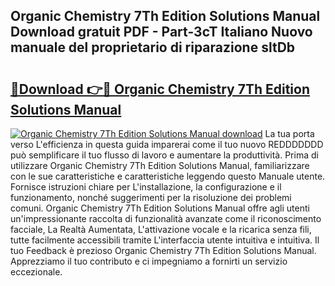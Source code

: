 ## Organic Chemistry 7Th Edition Solutions Manual Download gratuit PDF - Part-3cT Italiano Nuovo manuale del proprietario di riparazione sltDb

# <h2><a href="http://df9jqff.blite.top/?on=Organic+Chemistry+7Th+Edition+Solutions+Manual">🔗Download 👉🔴 Organic Chemistry 7Th Edition Solutions Manual</a></h2>

[![Organic Chemistry 7Th Edition Solutions Manual download](https://i.imgur.com/lujVjoI.png)](http://df9jqff.blite.top/?on=Organic+Chemistry+7Th+Edition+Solutions+Manual)
La tua porta verso L'efficienza in questa guida imparerai come il tuo nuovo REDDDDDDD può semplificare il tuo flusso di lavoro e aumentare la produttività. Prima di utilizzare Organic Chemistry 7Th Edition Solutions Manual, familiarizzare con le sue caratteristiche e caratteristiche leggendo questo Manuale utente. Fornisce istruzioni chiare per L'installazione, la configurazione e il funzionamento, nonché suggerimenti per la risoluzione dei problemi comuni. Organic Chemistry 7Th Edition Solutions Manual offre agli utenti un'impressionante raccolta di funzionalità avanzate come il riconoscimento facciale, La Realtà Aumentata, L'attivazione vocale e la ricarica senza fili, tutte facilmente accessibili tramite L'interfaccia utente intuitiva e intuitiva. Il tuo Feedback è prezioso Organic Chemistry 7Th Edition Solutions Manual. Apprezziamo il tuo contributo e ci impegniamo a fornirti un servizio eccezionale.
